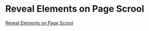 # Reveal Elements on Page Scrool

[Reveal Elements on Page Scrool](https://www.youtube.com/watch?v=8K64t_7wG1Y)